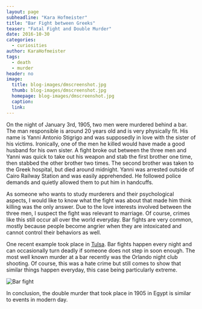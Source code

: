 ```yaml
---
layout: page
subheadline: "Kara Hofmeister"
title: "Bar Fight between Greeks"
teaser: "Fatal Fight and Double Murder"
date: 2016-10-30
categories:
  - curiosities
author: KaraHofmeister
tags:
  - death
  - murder
header: no
image:
  title: blog-images/dmscreenshot.jpg
  thumb: blog-images/dmscreenshot.jpg
  homepage: blog-images/dmscreenshot.jpg
  caption:
  link:
---
```

On the night of January 3rd, 1905, two men were murdered behind a bar.
The man responsible is around 20 years old and is very physically fit.
His name is Yanni Antonio Stigrigo and was supposedly in love with the
sister of his victims. Ironically, one of the men he killed would have
made a good husband for his own sister. A fight broke out between the
three men and Yanni was quick to take out his weapon and stab the first brother one time, then stabbed the other brother two times. The second brother was taken to the Greek hospital, but died around midnight. Yanni was arrested outside of Cairo Railway Station and was easily apprehended. He followed police demands and quietly allowed them to put him in handcuffs.

As someone who wants to study murderers and their psychological aspects, I would like to know what the fight was about that made him think killing was the only answer. Due to the love interests involved between the three men, I suspect the fight was relevant to marriage. Of course, crimes like this still occur all over the world everyday. Bar fights are very common, mostly because people become angrier when they are intoxicated and cannot control their behaviors as well.

One recent example took place in [Tulsa](http://www.kjrh.com/news/local-news/police-are-investigating-double-homicide-in-n-tulsa). Bar fights happen every night and can occasionally turn deadly if someone does not step in soon enough. The most well known murder at a bar recently was the Orlando night club shooting. Of course, this was a hate crime but still comes to show that similar things happen everyday, this case being particularly extreme.

![Bar fight](https://github.com/dig-eg-gaz/dig-eg-gaz.github.io/blob/master/images/blog-images/barfight.jpg?raw=true)

In conclusion, the double murder that took place in 1905 in Egypt is similar to events in modern day.
